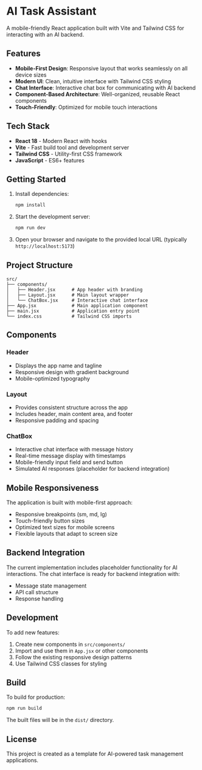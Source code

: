 # AI Task Assistant

A mobile-friendly React application built with Vite and Tailwind CSS for interacting with an AI backend.

## Features

- **Mobile-First Design**: Responsive layout that works seamlessly on all device sizes
- **Modern UI**: Clean, intuitive interface with Tailwind CSS styling
- **Chat Interface**: Interactive chat box for communicating with AI backend
- **Component-Based Architecture**: Well-organized, reusable React components
- **Touch-Friendly**: Optimized for mobile touch interactions

## Tech Stack

- **React 18** - Modern React with hooks
- **Vite** - Fast build tool and development server
- **Tailwind CSS** - Utility-first CSS framework
- **JavaScript** - ES6+ features

## Getting Started

1. Install dependencies:
   ```bash
   npm install
   ```

2. Start the development server:
   ```bash
   npm run dev
   ```

3. Open your browser and navigate to the provided local URL (typically `http://localhost:5173`)

## Project Structure

```
src/
├── components/
│   ├── Header.jsx      # App header with branding
│   ├── Layout.jsx      # Main layout wrapper
│   └── ChatBox.jsx     # Interactive chat interface
├── App.jsx             # Main application component
├── main.jsx            # Application entry point
└── index.css           # Tailwind CSS imports
```

## Components

### Header
- Displays the app name and tagline
- Responsive design with gradient background
- Mobile-optimized typography

### Layout
- Provides consistent structure across the app
- Includes header, main content area, and footer
- Responsive padding and spacing

### ChatBox
- Interactive chat interface with message history
- Real-time message display with timestamps
- Mobile-friendly input field and send button
- Simulated AI responses (placeholder for backend integration)

## Mobile Responsiveness

The application is built with mobile-first approach:
- Responsive breakpoints (sm, md, lg)
- Touch-friendly button sizes
- Optimized text sizes for mobile screens
- Flexible layouts that adapt to screen size

## Backend Integration

The current implementation includes placeholder functionality for AI interactions. The chat interface is ready for backend integration with:
- Message state management
- API call structure
- Response handling

## Development

To add new features:
1. Create new components in `src/components/`
2. Import and use them in `App.jsx` or other components
3. Follow the existing responsive design patterns
4. Use Tailwind CSS classes for styling

## Build

To build for production:
```bash
npm run build
```

The built files will be in the `dist/` directory.

## License

This project is created as a template for AI-powered task management applications.
